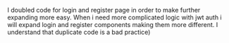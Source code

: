I doubled code for login and register page in order to make further expanding more easy. When i need more complicated logic with jwt auth i will expand login and register components making them more different.
I understand that duplicate code is a bad practice)
